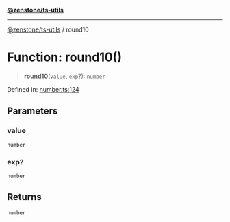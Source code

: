 [**@zenstone/ts-utils**](../README.md)

***

[@zenstone/ts-utils](../globals.md) / round10

# Function: round10()

> **round10**(`value`, `exp`?): `number`

Defined in: [number.ts:124](https://github.com/janpoem/ts-utils/blob/5695f5d0e3c2197ae4233c3f441833765430d482/src/number.ts#L124)

## Parameters

### value

`number`

### exp?

`number`

## Returns

`number`
